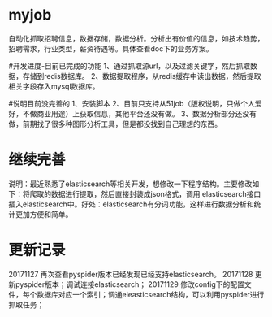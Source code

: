 ﻿# myjob
自动化抓取招聘信息，数据存储，数据分析。分析出有价值的信息，如技术趋势，招聘需求，行业类型，薪资待遇等。具体查看doc下的业务方案。

#开发进度-目前已完成的功能
1、通过抓取源url，以及过滤关键字，然后抓取数据，存储到redis数据库。
2、数据提取程序，从redis缓存中读出数据，然后提取相关字段存入mysql数据库。

#说明目前没完善的
1、安装脚本
2、目前只支持从51job（版权说明，只做个人爱好，不做商业用途）上获取信息，其他平台还没有做。
3、数据分析部分还没有做，前期找了很多种图形分析工具，但是都没找到自己理想的东西。

# 继续完善
说明：最近熟悉了elasticsearch等相关开发，想修改一下程序结构。主要修改如下：将爬取的数据进行提取，然后直接封装成json格式，调用
elasticsearch接口插入elasticsearch中。好处：elasticsearch有分词功能，这样进行数据分析和统计更加方便和简单。

# 更新记录
20171127 再次查看pyspider版本已经发现已经支持elasticsearch。
20171128 更新pyspider版本；调试连接elasticsearch；
20171129 修改config下的配置文件，每个数据库对应一个索引；调通eleasticsearch结构，可以利用pyspider进行抓取任务；